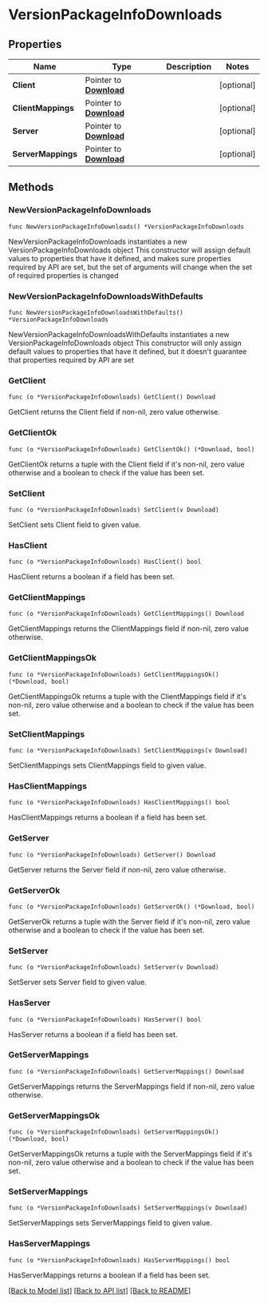 # VersionPackageInfoDownloads

## Properties

Name | Type | Description | Notes
------------ | ------------- | ------------- | -------------
**Client** | Pointer to [**Download**](Download.md) |  | [optional] 
**ClientMappings** | Pointer to [**Download**](Download.md) |  | [optional] 
**Server** | Pointer to [**Download**](Download.md) |  | [optional] 
**ServerMappings** | Pointer to [**Download**](Download.md) |  | [optional] 

## Methods

### NewVersionPackageInfoDownloads

`func NewVersionPackageInfoDownloads() *VersionPackageInfoDownloads`

NewVersionPackageInfoDownloads instantiates a new VersionPackageInfoDownloads object
This constructor will assign default values to properties that have it defined,
and makes sure properties required by API are set, but the set of arguments
will change when the set of required properties is changed

### NewVersionPackageInfoDownloadsWithDefaults

`func NewVersionPackageInfoDownloadsWithDefaults() *VersionPackageInfoDownloads`

NewVersionPackageInfoDownloadsWithDefaults instantiates a new VersionPackageInfoDownloads object
This constructor will only assign default values to properties that have it defined,
but it doesn't guarantee that properties required by API are set

### GetClient

`func (o *VersionPackageInfoDownloads) GetClient() Download`

GetClient returns the Client field if non-nil, zero value otherwise.

### GetClientOk

`func (o *VersionPackageInfoDownloads) GetClientOk() (*Download, bool)`

GetClientOk returns a tuple with the Client field if it's non-nil, zero value otherwise
and a boolean to check if the value has been set.

### SetClient

`func (o *VersionPackageInfoDownloads) SetClient(v Download)`

SetClient sets Client field to given value.

### HasClient

`func (o *VersionPackageInfoDownloads) HasClient() bool`

HasClient returns a boolean if a field has been set.

### GetClientMappings

`func (o *VersionPackageInfoDownloads) GetClientMappings() Download`

GetClientMappings returns the ClientMappings field if non-nil, zero value otherwise.

### GetClientMappingsOk

`func (o *VersionPackageInfoDownloads) GetClientMappingsOk() (*Download, bool)`

GetClientMappingsOk returns a tuple with the ClientMappings field if it's non-nil, zero value otherwise
and a boolean to check if the value has been set.

### SetClientMappings

`func (o *VersionPackageInfoDownloads) SetClientMappings(v Download)`

SetClientMappings sets ClientMappings field to given value.

### HasClientMappings

`func (o *VersionPackageInfoDownloads) HasClientMappings() bool`

HasClientMappings returns a boolean if a field has been set.

### GetServer

`func (o *VersionPackageInfoDownloads) GetServer() Download`

GetServer returns the Server field if non-nil, zero value otherwise.

### GetServerOk

`func (o *VersionPackageInfoDownloads) GetServerOk() (*Download, bool)`

GetServerOk returns a tuple with the Server field if it's non-nil, zero value otherwise
and a boolean to check if the value has been set.

### SetServer

`func (o *VersionPackageInfoDownloads) SetServer(v Download)`

SetServer sets Server field to given value.

### HasServer

`func (o *VersionPackageInfoDownloads) HasServer() bool`

HasServer returns a boolean if a field has been set.

### GetServerMappings

`func (o *VersionPackageInfoDownloads) GetServerMappings() Download`

GetServerMappings returns the ServerMappings field if non-nil, zero value otherwise.

### GetServerMappingsOk

`func (o *VersionPackageInfoDownloads) GetServerMappingsOk() (*Download, bool)`

GetServerMappingsOk returns a tuple with the ServerMappings field if it's non-nil, zero value otherwise
and a boolean to check if the value has been set.

### SetServerMappings

`func (o *VersionPackageInfoDownloads) SetServerMappings(v Download)`

SetServerMappings sets ServerMappings field to given value.

### HasServerMappings

`func (o *VersionPackageInfoDownloads) HasServerMappings() bool`

HasServerMappings returns a boolean if a field has been set.


[[Back to Model list]](../README.md#documentation-for-models) [[Back to API list]](../README.md#documentation-for-api-endpoints) [[Back to README]](../README.md)


